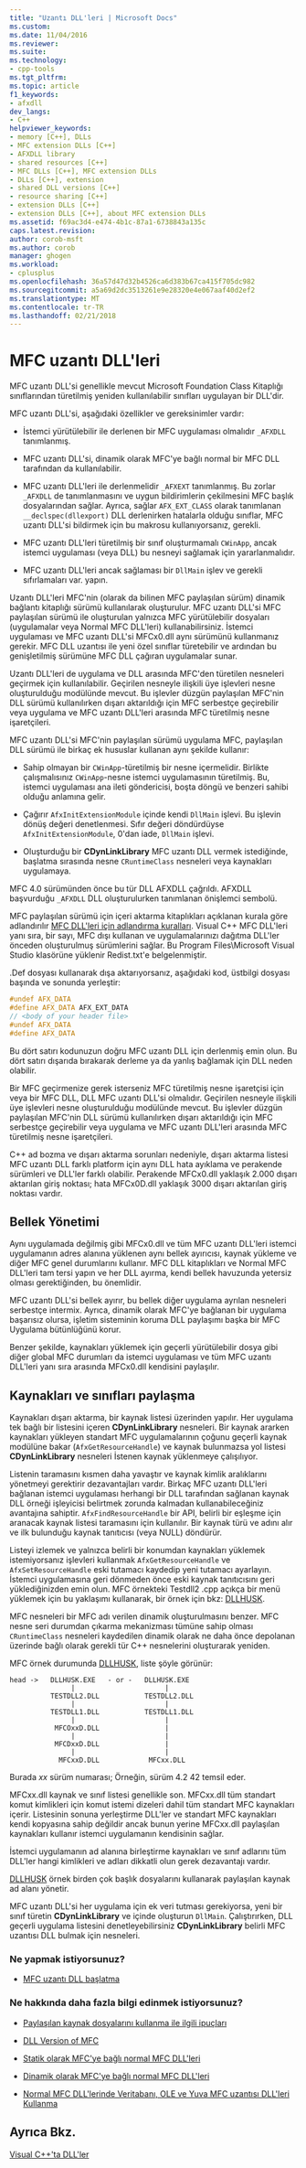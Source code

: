 ```yaml
---
title: "Uzantı DLL'leri | Microsoft Docs"
ms.custom: 
ms.date: 11/04/2016
ms.reviewer: 
ms.suite: 
ms.technology:
- cpp-tools
ms.tgt_pltfrm: 
ms.topic: article
f1_keywords:
- afxdll
dev_langs:
- C++
helpviewer_keywords:
- memory [C++], DLLs
- MFC extension DLLs [C++]
- AFXDLL library
- shared resources [C++]
- MFC DLLs [C++], MFC extension DLLs
- DLLs [C++], extension
- shared DLL versions [C++]
- resource sharing [C++]
- extension DLLs [C++]
- extension DLLs [C++], about MFC extension DLLs
ms.assetid: f69ac3d4-e474-4b1c-87a1-6738843a135c
caps.latest.revision: 
author: corob-msft
ms.author: corob
manager: ghogen
ms.workload:
- cplusplus
ms.openlocfilehash: 36a57d47d32b4526ca6d383b67ca415f705dc982
ms.sourcegitcommit: a5a69d2dc3513261e9e28320e4e067aaf40d2ef2
ms.translationtype: MT
ms.contentlocale: tr-TR
ms.lasthandoff: 02/21/2018
---
```

# <a name="mfc-extension-dlls"></a>MFC uzantı DLL'leri
MFC uzantı DLL'si genellikle mevcut Microsoft Foundation Class Kitaplığı sınıflarından türetilmiş yeniden kullanılabilir sınıfları uygulayan bir DLL'dir.  
  
 MFC uzantı DLL'si, aşağıdaki özellikler ve gereksinimler vardır:  
  
-   İstemci yürütülebilir ile derlenen bir MFC uygulaması olmalıdır `_AFXDLL` tanımlanmış.  
  
-   MFC uzantı DLL'si, dinamik olarak MFC'ye bağlı normal bir MFC DLL tarafından da kullanılabilir.  
  
-   MFC uzantı DLL'leri ile derlenmelidir `_AFXEXT` tanımlanmış. Bu zorlar `_AFXDLL` de tanımlanmasını ve uygun bildirimlerin çekilmesini MFC başlık dosyalarından sağlar. Ayrıca, sağlar `AFX_EXT_CLASS` olarak tanımlanan `__declspec(dllexport)` DLL derlenirken hatalarla olduğu sınıflar, MFC uzantı DLL'si bildirmek için bu makrosu kullanıyorsanız, gerekli.  
  
-   MFC uzantı DLL'leri türetilmiş bir sınıf oluşturmamalı `CWinApp`, ancak istemci uygulaması (veya DLL) bu nesneyi sağlamak için yararlanmalıdır.  
  
-   MFC uzantı DLL'leri ancak sağlaması bir `DllMain` işlev ve gerekli sıfırlamaları var. yapın.  
  
 Uzantı DLL'leri MFC'nin (olarak da bilinen MFC paylaşılan sürüm) dinamik bağlantı kitaplığı sürümü kullanılarak oluşturulur. MFC uzantı DLL'si MFC paylaşılan sürümü ile oluşturulan yalnızca MFC yürütülebilir dosyaları (uygulamalar veya Normal MFC DLL'leri) kullanabilirsiniz. İstemci uygulaması ve MFC uzantı DLL'si MFCx0.dll aynı sürümünü kullanmanız gerekir. MFC DLL uzantısı ile yeni özel sınıflar türetebilir ve ardından bu genişletilmiş sürümüne MFC DLL çağıran uygulamalar sunar.  
  
 Uzantı DLL'leri de uygulama ve DLL arasında MFC'den türetilen nesneleri geçirmek için kullanılabilir. Geçirilen nesneyle ilişkili üye işlevleri nesne oluşturulduğu modülünde mevcut. Bu işlevler düzgün paylaşılan MFC'nin DLL sürümü kullanılırken dışarı aktarıldığı için MFC serbestçe geçirebilir veya uygulama ve MFC uzantı DLL'leri arasında MFC türetilmiş nesne işaretçileri.  
  
 MFC uzantı DLL'si MFC'nin paylaşılan sürümü uygulama MFC, paylaşılan DLL sürümü ile birkaç ek hususlar kullanan aynı şekilde kullanır:  
  
-   Sahip olmayan bir `CWinApp`-türetilmiş bir nesne içermelidir. Birlikte çalışmalısınız `CWinApp`-nesne istemci uygulamasının türetilmiş. Bu, istemci uygulaması ana ileti göndericisi, boşta döngü ve benzeri sahibi olduğu anlamına gelir.  
  
-   Çağırır `AfxInitExtensionModule` içinde kendi `DllMain` işlevi. Bu işlevin dönüş değeri denetlenmesi. Sıfır değeri döndürdüyse `AfxInitExtensionModule`, 0'dan iade, `DllMain` işlevi.  
  
-   Oluşturduğu bir **CDynLinkLibrary** MFC uzantı DLL vermek istediğinde, başlatma sırasında nesne `CRuntimeClass` nesneleri veya kaynakları uygulamaya.  
  
 MFC 4.0 sürümünden önce bu tür DLL AFXDLL çağrıldı. AFXDLL başvurduğu `_AFXDLL` DLL oluşturulurken tanımlanan önişlemci sembolü.  
  
 MFC paylaşılan sürümü için içeri aktarma kitaplıkları açıklanan kurala göre adlandırılır [MFC DLL'leri için adlandırma kuralları](../mfc/mfc-library-versions.md#mfc-static-library-naming-conventions). Visual C++ MFC DLL'leri yanı sıra, bir sayı, MFC dışı kullanan ve uygulamalarınızı dağıtma DLL'ler önceden oluşturulmuş sürümlerini sağlar. Bu Program Files\Microsoft Visual Studio klasörüne yüklenir Redist.txt'e belgelenmiştir.  
  
 .Def dosyası kullanarak dışa aktarıyorsanız, aşağıdaki kod, üstbilgi dosyası başında ve sonunda yerleştir:  
  
```cpp  
#undef AFX_DATA  
#define AFX_DATA AFX_EXT_DATA  
// <body of your header file>  
#undef AFX_DATA  
#define AFX_DATA  
```  
  
 Bu dört satırı kodunuzun doğru MFC uzantı DLL için derlenmiş emin olun. Bu dört satırı dışarıda bırakarak derleme ya da yanlış bağlamak için DLL neden olabilir.  
  
 Bir MFC geçirmenize gerek isterseniz MFC türetilmiş nesne işaretçisi için veya bir MFC DLL, DLL MFC uzantı DLL'si olmalıdır. Geçirilen nesneyle ilişkili üye işlevleri nesne oluşturulduğu modülünde mevcut. Bu işlevler düzgün paylaşılan MFC'nin DLL sürümü kullanılırken dışarı aktarıldığı için MFC serbestçe geçirebilir veya uygulama ve MFC uzantı DLL'leri arasında MFC türetilmiş nesne işaretçileri.  
  
 C++ ad bozma ve dışarı aktarma sorunları nedeniyle, dışarı aktarma listesi MFC uzantı DLL farklı platform için aynı DLL hata ayıklama ve perakende sürümleri ve DLL'ler farklı olabilir. Perakende MFCx0.dll yaklaşık 2.000 dışarı aktarılan giriş noktası; hata MFCx0D.dll yaklaşık 3000 dışarı aktarılan giriş noktası vardır.  
  
## <a name="memory-management"></a>Bellek Yönetimi  
 Aynı uygulamada değilmiş gibi MFCx0.dll ve tüm MFC uzantı DLL'leri istemci uygulamanın adres alanına yüklenen aynı bellek ayırıcısı, kaynak yükleme ve diğer MFC genel durumlarını kullanır. MFC DLL kitaplıkları ve Normal MFC DLL'leri tam tersi yapın ve her DLL ayırma, kendi bellek havuzunda yetersiz olması gerektiğinden, bu önemlidir.  
  
 MFC uzantı DLL'si bellek ayırır, bu bellek diğer uygulama ayrılan nesneleri serbestçe intermix. Ayrıca, dinamik olarak MFC'ye bağlanan bir uygulama başarısız olursa, işletim sisteminin koruma DLL paylaşımı başka bir MFC Uygulama bütünlüğünü korur.  
  
 Benzer şekilde, kaynakları yüklemek için geçerli yürütülebilir dosya gibi diğer global MFC durumları da istemci uygulaması ve tüm MFC uzantı DLL'leri yanı sıra arasında MFCx0.dll kendisini paylaşılır.  
  
## <a name="sharing-resources-and-classes"></a>Kaynakları ve sınıfları paylaşma  
 Kaynakları dışarı aktarma, bir kaynak listesi üzerinden yapılır. Her uygulama tek bağlı bir listesini içeren **CDynLinkLibrary** nesneleri. Bir kaynak ararken kaynakları yükleyen standart MFC uygulamalarının çoğunu geçerli kaynak modülüne bakar (`AfxGetResourceHandle`) ve kaynak bulunmazsa yol listesi **CDynLinkLibrary** nesneleri İstenen kaynak yüklenmeye çalışılıyor.  
  
 Listenin taramasını kısmen daha yavaştır ve kaynak kimlik aralıklarını yönetmeyi gerektirir dezavantajları vardır. Birkaç MFC uzantı DLL'leri bağlanan istemci uygulaması herhangi bir DLL tarafından sağlanan kaynak DLL örneği işleyicisi belirtmek zorunda kalmadan kullanabileceğiniz avantajına sahiptir. `AfxFindResourceHandle` bir API, belirli bir eşleşme için aranacak kaynak listesi taramasını için kullanılır. Bir kaynak türü ve adını alır ve ilk bulunduğu kaynak tanıtıcısı (veya NULL) döndürür.  
  
 Listeyi izlemek ve yalnızca belirli bir konumdan kaynakları yüklemek istemiyorsanız işlevleri kullanmak `AfxGetResourceHandle` ve `AfxSetResourceHandle` eski tutamacı kaydedip yeni tutamacı ayarlayın. İstemci uygulamasına geri dönmeden önce eski kaynak tanıtıcısını geri yüklediğinizden emin olun. MFC örnekteki Testdll2 .cpp açıkça bir menü yüklemek için bu yaklaşımı kullanarak, bir örnek için bkz: [DLLHUSK](https://github.com/Microsoft/VCSamples/tree/master/VC2010Samples/MFC/advanced/dllhusk).  
  
 MFC nesneleri bir MFC adı verilen dinamik oluşturulmasını benzer. MFC nesne seri durumdan çıkarma mekanizması tümüne sahip olması `CRuntimeClass` nesneleri kaydedilen dinamik olarak ne daha önce depolanan üzerinde bağlı olarak gerekli tür C++ nesnelerini oluşturarak yeniden.  
  
 MFC örnek durumunda [DLLHUSK](https://github.com/Microsoft/VCSamples/tree/master/VC2010Samples/MFC/advanced/dllhusk), liste şöyle görünür:  
  
```  
head ->   DLLHUSK.EXE   - or -   DLLHUSK.EXE  
               |                      |  
          TESTDLL2.DLL           TESTDLL2.DLL  
               |                      |  
          TESTDLL1.DLL           TESTDLL1.DLL  
               |                      |  
           MFCOxxD.DLL                |  
               |                      |  
           MFCDxxD.DLL                |  
               |                      |  
            MFCxxD.DLL            MFCxx.DLL  
```  
  
 Burada *xx* sürüm numarası; Örneğin, sürüm 4.2 42 temsil eder.  
  
 MFCxx.dll kaynak ve sınıf listesi genellikle son. MFCxx.dll tüm standart komut kimlikleri için komut istemi dizeleri dahil tüm standart MFC kaynakları içerir. Listesinin sonuna yerleştirme DLL'ler ve standart MFC kaynakları kendi kopyasına sahip değildir ancak bunun yerine MFCxx.dll paylaşılan kaynakları kullanır istemci uygulamanın kendisinin sağlar.  
  
 İstemci uygulamanın ad alanına birleştirme kaynakları ve sınıf adlarını tüm DLL'ler hangi kimlikleri ve adları dikkatli olun gerek dezavantajı vardır.  
  
 [DLLHUSK](https://github.com/Microsoft/VCSamples/tree/master/VC2010Samples/MFC/advanced/dllhusk) örnek birden çok başlık dosyalarını kullanarak paylaşılan kaynak ad alanı yönetir.  
  
 MFC uzantı DLL'si her uygulama için ek veri tutması gerekiyorsa, yeni bir sınıf türetin **CDynLinkLibrary** ve içinde oluşturun `DllMain`. Çalıştırırken, DLL geçerli uygulama listesini denetleyebilirsiniz **CDynLinkLibrary** belirli MFC uzantısı DLL bulmak için nesneleri.  
  
### <a name="what-do-you-want-to-do"></a>Ne yapmak istiyorsunuz?  
  
-   [MFC uzantı DLL başlatma](../build/run-time-library-behavior.md#initializing-extension-dlls)  
  
### <a name="what-do-you-want-to-know-more-about"></a>Ne hakkında daha fazla bilgi edinmek istiyorsunuz?  
  
-   [Paylaşılan kaynak dosyalarını kullanma ile ilgili ipuçları](../mfc/tn035-using-multiple-resource-files-and-header-files-with-visual-cpp.md)  
  
-   [DLL Version of MFC](../mfc/tn033-dll-version-of-mfc.md)  
  
-   [Statik olarak MFC'ye bağlı normal MFC DLL'leri](../build/regular-dlls-statically-linked-to-mfc.md)  
  
-   [Dinamik olarak MFC'ye bağlı normal MFC DLL'leri](../build/regular-dlls-dynamically-linked-to-mfc.md)  
  
-   [Normal MFC DLL'lerinde Veritabanı, OLE ve Yuva MFC uzantısı DLL'leri Kullanma](../build/using-database-ole-and-sockets-extension-dlls-in-regular-dlls.md)  
  
## <a name="see-also"></a>Ayrıca Bkz.  
 [Visual C++'ta DLL'ler](../build/dlls-in-visual-cpp.md)